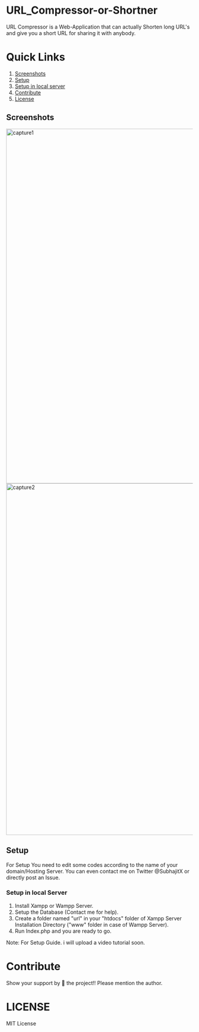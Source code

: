 # URL_Compressor-or-Shortner
URL Compressor is a Web-Application that can actually Shorten long URL's and give you a short URL for sharing it with anybody. 

# Quick Links
 1. [Screenshots](#screenshots)
 2. [Setup](#setup)
 3. [Setup in local server](#setup-in-local-server)
 4. [Contribute](#contribute)
 5. [License](#license)

## Screenshots
<img width="955" alt="capture1" src="https://user-images.githubusercontent.com/27961735/38726366-981637e2-3f27-11e8-8930-94364c62c14b.PNG">

<img width="947" alt="capture2" src="https://user-images.githubusercontent.com/27961735/38726364-97d8010c-3f27-11e8-92e6-665d3272db32.PNG">

## Setup

For Setup You need to edit some codes according to the name of your domain/Hosting Server.
You can even contact me on Twitter @SubhajitX or directly post an Issue.

### Setup in local Server
1. Install Xampp or Wampp Server.
2. Setup the Database (Contact me for help).
3. Create a folder named "url" in your "htdocs" folder of Xampp Server Installation Directory ("www" folder in case of Wampp Server).
4. Run Index.php and you are ready to go.

Note: For Setup Guide. i will upload a video tutorial soon.

# Contribute

Show your support by 🌟 the project!!
Please mention the author.

# LICENSE
MIT License
